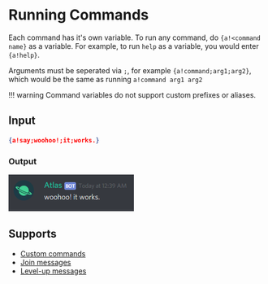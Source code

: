 # Running Commands

Each command has it's own variable. To run any command, do `{a!<command name}` as a variable. For example, to run `help` as a variable, you would enter `{a!help}`.

Arguments must be seperated via `;`, for example `{a!command;arg1;arg2}`, which would be the same as running `a!command arg1 arg2`

!!! warning
    Command variables do not support custom prefixes or aliases.

## Input

```json
{a!say;woohoo!;it;works.}
```

### Output

![Output](/img/grNin51F.png)

## Supports

* [Custom commands](/Modules/Modules/custom_commands/)
* [Join messages](/Modules/join_leave_messages/)
* [Level-up messages](/Modules/levels/)